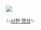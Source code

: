 <img src="https://img.shields.io/badge/Python-3766AB?style=flat-square&logo=Python&logoColor=white"/></a>

✨[시현 영상](https://www.youtube.com/watch?v=0Uko2XURb_Y&t=1s)✨
##

